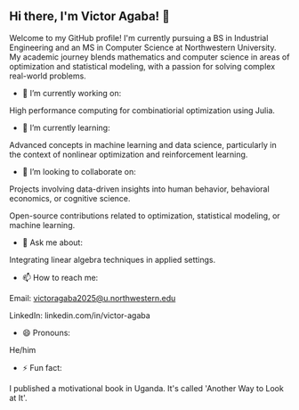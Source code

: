 ## Hi there, I'm Victor Agaba! 👋
Welcome to my GitHub profile! I'm currently pursuing a BS in Industrial Engineering and an MS in Computer Science at Northwestern University. My academic journey blends mathematics and computer science in areas of optimization and statistical modeling, with a passion for solving complex real-world problems.

* 🔭 I’m currently working on:

High performance computing for combinatiorial optimization using Julia.

* 🌱 I’m currently learning:

Advanced concepts in machine learning and data science, particularly in the context of nonlinear optimization and reinforcement learning.

* 👯 I’m looking to collaborate on:

Projects involving data-driven insights into human behavior, behavioral economics, or cognitive science.

Open-source contributions related to optimization, statistical modeling, or machine learning.

* 💬 Ask me about:

Integrating linear algebra techniques in applied settings.

* 📫 How to reach me:

Email: victoragaba2025@u.northwestern.edu

LinkedIn: linkedin.com/in/victor-agaba

* 😄 Pronouns:

He/him

* ⚡ Fun fact:

I published a motivational book in Uganda. It's called 'Another Way to Look at It'.
